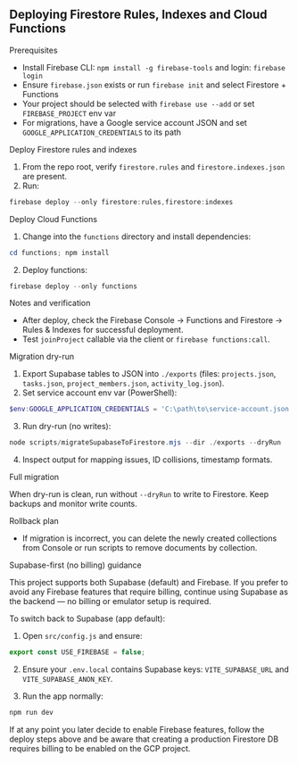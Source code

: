## Deploying Firestore Rules, Indexes and Cloud Functions

Prerequisites
- Install Firebase CLI: `npm install -g firebase-tools` and login: `firebase login`
- Ensure `firebase.json` exists or run `firebase init` and select Firestore + Functions
- Your project should be selected with `firebase use --add` or set `FIREBASE_PROJECT` env var
- For migrations, have a Google service account JSON and set `GOOGLE_APPLICATION_CREDENTIALS` to its path

Deploy Firestore rules and indexes

1. From the repo root, verify `firestore.rules` and `firestore.indexes.json` are present.
2. Run:

```powershell
firebase deploy --only firestore:rules,firestore:indexes
```

Deploy Cloud Functions

1. Change into the `functions` directory and install dependencies:

```powershell
cd functions; npm install
```

2. Deploy functions:

```powershell
firebase deploy --only functions
```

Notes and verification
- After deploy, check the Firebase Console → Functions and Firestore → Rules & Indexes for successful deployment.
- Test `joinProject` callable via the client or `firebase functions:call`.

Migration dry-run

1. Export Supabase tables to JSON into `./exports` (files: `projects.json`, `tasks.json`, `project_members.json`, `activity_log.json`).
2. Set service account env var (PowerShell):

```powershell
$env:GOOGLE_APPLICATION_CREDENTIALS = 'C:\path\to\service-account.json'
```

3. Run dry-run (no writes):

```powershell
node scripts/migrateSupabaseToFirestore.mjs --dir ./exports --dryRun
```

4. Inspect output for mapping issues, ID collisions, timestamp formats.

Full migration

When dry-run is clean, run without `--dryRun` to write to Firestore. Keep backups and monitor write counts.

Rollback plan

- If migration is incorrect, you can delete the newly created collections from Console or run scripts to remove documents by collection.

Supabase-first (no billing) guidance

This project supports both Supabase (default) and Firebase. If you prefer to avoid any Firebase features that require billing, continue using Supabase as the backend — no billing or emulator setup is required.

To switch back to Supabase (app default):

1. Open `src/config.js` and ensure:

```javascript
export const USE_FIREBASE = false;
```

2. Ensure your `.env.local` contains Supabase keys: `VITE_SUPABASE_URL` and `VITE_SUPABASE_ANON_KEY`.

3. Run the app normally:

```powershell
npm run dev
```

If at any point you later decide to enable Firebase features, follow the deploy steps above and be aware that creating a production Firestore DB requires billing to be enabled on the GCP project.
